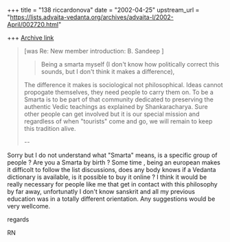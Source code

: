 +++
title = "138 riccardonova"
date = "2002-04-25"
upstream_url = "https://lists.advaita-vedanta.org/archives/advaita-l/2002-April/002720.html"

+++
[Archive link](https://lists.advaita-vedanta.org/archives/advaita-l/2002-April/002720.html)

>[was Re: New member introduction: B. Sandeep ]
>
>> Being a smarta myself (I don't
>> know how politically correct this sounds, but I don't think it makes a
>> difference),
>
>The difference it makes is sociological not philosophical.  Ideas cannot
>propogate themselves, they need people to carry them on.  To be a Smarta
>is to be part of that community dedicated to preserving the authentic
>Vedic teachings as explained by Shankaracharya.  Sure other people can
>get involved but it is our special mission and regardless of when
>"tourists" come and go, we will remain to keep this tradition alive.
>
>--

Sorry but I do not understand what "Smarta" means, is a specific group of
people ? Are you a Smarta by birth ? Some time , being an european makes it
difficolt to follow the list discussions, does any body knows if a Vedanta
dictionary is available, is it possible to buy it online ? I think it would
be really necessary for people like me that get in contact with this
philosophy by far away, unfortunatly I don't know sanskrit and all my
previous education was in a totally different orientation. Any suggestions
would be very wellcome.

regards

RN

